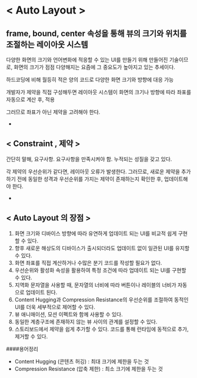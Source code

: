 < Auto Layout >
===================
frame, bound, center 속성을 통해 뷰의 크기와 위치를 조절하는 레이아웃 시스템
---------------------
다양한 화면의 크기와 언어변화에 적응할 수 있는 UI를 만들기 위해 만들어진 기술이므로, 화면의 크기가 점점 다양해지는 요즘에 그 중요도가 높아지고 있는 추세이다.

하드코딩에 비해 월등히 적은 양의 코드로 다양한 화면 크기와 방향에 대응 가능

개발자가 제약을 직접 구성해두면 레이아웃 시스템이 화면의 크기나 방향에 따라 좌표를 자동으로 계산 후, 적용

그러므로 좌표가 아닌 제약을 고려해야 한다.

-
< Constraint , 제약 >
-

간단히 말해, 요구사항.  요구사항을 만족시켜야 함. 누적되는 성질을 갖고 있다. 

각 제약의 우선순위가 같다면, 레이아웃 오류가 발생한다. 그러므로, 새로운 제약을 추가하기 전에 동일한 성격과 우선순위를 가지는 제약이 존재하는지 확인한 후, 업데이트해야 한다.


-
< Auto Layout 의 장점 >
-
1. 화면 크기와 디바이스 방향에 따라 유연하게 업데이트 되는 UI를 비교적 쉽게 구현할 수 있다.
2. 향후 새로운 해상도의 디바이스가 출시되더라도 업데이트 없이 일관된 UI를 유지할 수 있다.
3. 화면 좌표를 직접 계산하거나 수많은 분기 코드를 작성할 필요가 없다.
4. 우선순위와 활성화 속성을 활용하여 특정 조건에 따라 업데이트 되는 UI를 구현할 수 있다.
5. 지역화 문자열을 사용할 때, 문자열의 너비에 따라 버튼이나 레이블의 너비가 자동으로 업데이트 된다.
6. Content Hugging과 Compression Resistance의 우선순위를 조절하여 동적인 UI를 더욱 세부적으로 제어할 수 있다.
7. 뷰 애니매이션, 모션 이펙트와 함께 사용할 수 있다.
8. 동일한 계층구조에 존재하지 않는 뷰 사이의 관계를 설정할 수 있다. 
9. 스토리보드에서 제약을 쉽게 추가할 수 있다. 코드를 통해 런타임에 동적으로 추가, 제거할 수 있다.


####용어정리 
* Content Hugging (콘텐츠 허깅) : 최대 크기에 제한을 두는 것 
* Compression Resistance (압축 제한) : 최소 크기에 제한을 두는 것 

